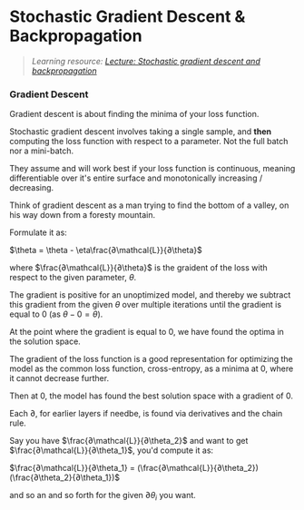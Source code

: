 #  Stochastic Gradient Descent & Backpropagation

> *Learning resource:  [Lecture: Stochastic gradient descent and backpropagation](https://www.youtube.com/watch?v=d9vdh3b787Y&list=PLLHTzKZzVU9eaEyErdV26ikyolxOsz6mq&index=4)*

### Gradient Descent

Gradient descent is about finding the minima of your loss function.

Stochastic gradient descent involves taking a single sample, and **then** computing the loss function with respect to a parameter. Not the full batch nor a mini-batch.

They assume and will work best if your loss function is continuous, meaning differentiable over it's entire surface and monotonically increasing / decreasing.

Think of gradient descent as a man trying to find the bottom of a valley, on his way down from a foresty mountain.

Formulate it as:

$\theta = \theta - \eta\frac{∂\mathcal{L}}{∂\theta}$

where $\frac{∂\mathcal{L}}{∂\theta}$ is the graident of the loss with respect to the given parameter, $\theta$.

The gradient is positive for an unoptimized model, and thereby we subtract this gradient from the given $\theta$ over multiple iterations until the gradient is equal to $0$ (as $\theta - 0 = \theta$).

At the point where the gradient is equal to $0$, we have found the optima in the solution space.

The gradient of the loss function is a good representation for optimizing the model as the common loss function, cross-entropy, as a minima at $0$, where it cannot decrease further.

Then at $0$, the model has found the best solution space with a gradient of $0$.

Each $∂$, for earlier layers if needbe, is found via derivatives and the chain rule.

Say you have $\frac{∂\mathcal{L}}{∂\theta_2}$ and want to get $\frac{∂\mathcal{L}}{∂\theta_1}$, you'd compute it as:

$\frac{∂\mathcal{L}}{∂\theta_1} = (\frac{∂\mathcal{L}}{∂\theta_2})(\frac{∂\theta_2}{∂\theta_1})$

and so an and so forth for the given $∂\theta_i$ you want.